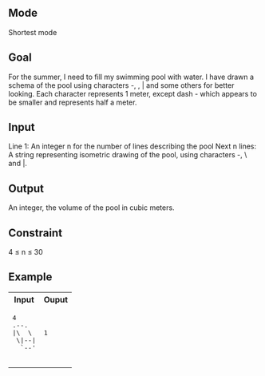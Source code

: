 ## Mode
Shortest mode

## Goal
For the summer, I need to fill my swimming pool with water.
I have drawn a schema of the pool using characters -, \, | and some others for better looking.
Each character represents 1 meter, except dash - which appears to be smaller and represents half a meter.

## Input
Line 1: An integer n for the number of lines describing the pool
Next n lines: A string representing isometric drawing of the pool, using characters -, \ and |.

## Output
An integer, the volume of the pool in cubic meters.

## Constraint
4 ≤ n ≤ 30

## Example
<table>
  <tr>
    <th>Input</th>
    <th>Ouput</th>
  </tr>
  <tr>
    <td>
      <pre>
4
.--.  
|\  \ 
 \|--|
  `--'
      </pre>
    </td>
    <td>
     <pre>
1
     </pre>
    </td>
  </tr>
</table>
